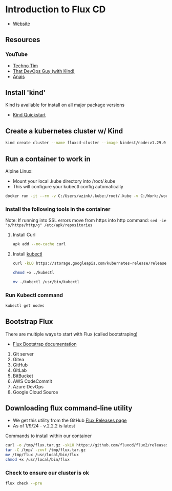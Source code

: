 # Introduction to Flux CD

- [Website](https://fluxcd.io)

## Resources

### YouTube

- [Techno Tim](https://www.youtube.com/watch?v=PFLimPh5-wo)
- [That DevOps Guy (with Kind)](https://www.youtube.com/watch?v=X5W_706-jSY)
- [Anais](https://www.youtube.com/watch?v=X5W_706-jSY)

## Install 'kind'

Kind is available for install on all major package versions

- [Kind Quickstart](https://kind.sigs.k8s.io/docs/user/quick-start/#installing-with-a-package-manager)

## Create a kubernetes cluster w/ Kind

```sh
kind create cluster --name fluxcd-cluster --image kindest/node:v1.29.0
```

## Run a container to work in

Alpine Linux:

- Mount your local .kube directory into /root/.kube
- This will configure your kubectl config automatically

```sh
docker run -it --rm -v C:/Users/wzink/.kube:/root/.kube -v C:/Work:/work -w /work --net host alpine:latest sh
```

### Install the following tools in the container
Note: If running into SSL errors move from https into http
command: `sed -ie "s/https/http/g" /etc/apk/repositories`

1. Install Curl
    ```sh
    apk add --no-cache curl
    ```

2. Install [kubectl](https://devcoops.com/install-kubectl-on-alpine-linux/#:~:text=Install%20Kubectl%20on%20Alpine%20Linux%201%20curl%20-LO,%2Bx%20.%2Fkubectl%204%20mv%20.%2Fkubectl%20%2Fusr%2Fbin%2Fkubectl%20Conclusion%20)
    ```sh
    curl -kLO https://storage.googleapis.com/kubernetes-release/release/$(curl -ks https://storage.googleapis.com/kubernetes-release/release/stable.txt)/bin/linux/amd64/kubectl
    ```
    ```sh
    chmod +x ./kubectl
    ```
    ```sh
    mv ./kubectl /usr/bin/kubectl
    ```

### Run Kubectl command

```sh
kubectl get nodes
```

## Bootstrap Flux

There are multiple ways to start with Flux (called bootstraping)

- [Flux Bootstrap documentation](https://fluxcd.io/flux/installation/bootstrap/)

1. Git server
2. Gitea
3. GitHub
4. GitLab
5. BitBucket
6. AWS CodeCommit
7. Azure DevOps
8. Google Cloud Source

## Downloading flux command-line utility

- We get this utility from the GitHub [Flux Releases page](https://github.com/fluxcd/flux2/releases)
- As of 1/9/24 - v.2.2.2 is latest

Commands to install within our container

```sh
curl -o /tmp/flux.tar.gz -skLO https://github.com/fluxcd/flux2/releases/download/v2.2.2/flux_2.2.2_linux_amd64.tar.gz
tar -C /tmp/ -zxvf /tmp/flux.tar.gz
mv /tmp/flux /usr/local/bin/flux
chmod +x /usr/local/bin/flux
```

### Check to ensure our cluster is ok

```sh
flux check --pre
```